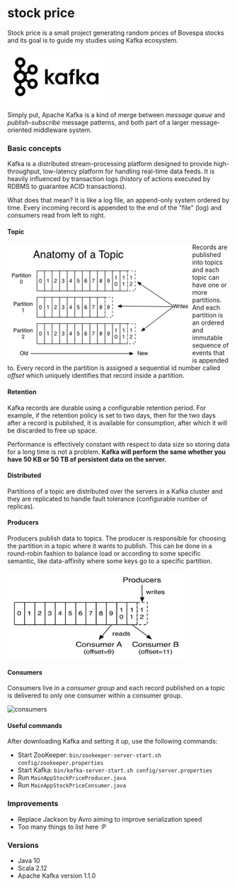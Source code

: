 # stock price
Stock price is a small project generating random prices of Bovespa stocks and its goal is to guide my studies using Kafka ecosystem. 

![kafka logo](images/kafka-logo.jpg)

Simply put, Apache Kafka is a kind of merge between *message queue* and *publish-subscribe* message patterns, and both part of a larger message-oriented middleware system. 

### Basic concepts
Kafka is a distributed stream-processing platform designed to provide high-throughput, low-latency platform for handling real-time data feeds. 
It is heavily influenced by transaction logs (history of actions executed by RDBMS to guarantee ACID transactions).

What does that mean?
It is like a log file, an append-only system ordered by time. Every incoming record is appended to the end of the "file" (log) and consumers read from left to right.

#### Topic
<img align="left" width="418" height="269" src="https://raw.githubusercontent.com/brunolellis/stock-price-kafka/master/images/topic.png"> Records are published into topics and each topic can have one or more partitions. And each partition is an ordered and immutable sequence of events that is appended to.
Every record in the partition is assigned a sequential id number called *offset* which uniquely identifies that record inside a partition.

#### Retention
Kafka records are durable using a configurable retention period. 
For example, if the retention policy is set to two days, then for the two days after a record is published, it is available for consumption, after which it will be discarded to free up space. 

Performance is effectively constant with respect to data size so storing data for a long time is not a problem. **Kafka will perform the same whether you have 50 KB or 50 TB of persistent data on the server.**

#### Distributed
Partitions of a topic are distributed over the servers in a Kafka cluster and they are replicated to handle fault tolerance (configurable number of replicas).

#### Producers
Producers publish data to topics. The producer is responsible for choosing the partition in a topic where it wants to publish. This can be done in a round-robin fashion to balance load or according to some specific semantic, like data-affinity where some keys go to a specific partition.

<img align="center" width="400" height="200" src="https://raw.githubusercontent.com/brunolellis/stock-price-kafka/master/images/producer-consumers.png">

#### Consumers
Consumers live in a *consumer group* and each record published on a topic is delivered to only one consumer within a consumer group.

![consumers](https://kafka.apache.org/11/images/consumer-groups.png "Consumer groups")


#### Useful commands
After downloading Kafka and setting it up, use the following commands:

* Start ZooKeeper: 
  `bin/zookeeper-server-start.sh config/zookeeper.properties`
* Start Kafka:
  `bin/kafka-server-start.sh config/server.properties`
* Run `MainAppStockPriceProducer.java`
* Run `MainAppStockPriceConsumer.java`

### Improvements
- Replace Jackson by Avro aiming to improve serialization speed
- Too many things to list here :P

### Versions
- Java 10
- Scala 2.12
- Apache Kafka version 1.1.0

